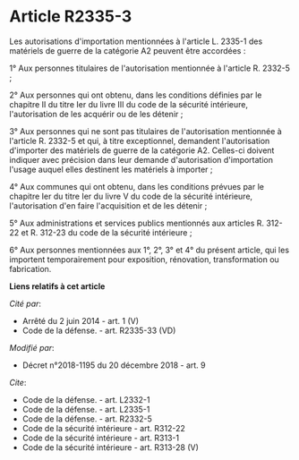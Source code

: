 # Article R2335-3

Les autorisations d'importation mentionnées à l'article L. 2335-1 des matériels de guerre de la catégorie A2 peuvent être
accordées : 

1° Aux personnes titulaires de l'autorisation mentionnée à l'article R. 2332-5 ; 

2° Aux personnes qui ont obtenu, dans les conditions définies par le chapitre II du titre Ier du livre III du code de la
sécurité intérieure, l'autorisation de les acquérir ou de les détenir ; 

3° Aux personnes qui ne sont pas titulaires de l'autorisation mentionnée à l'article R. 2332-5 et qui, à titre exceptionnel,
demandent l'autorisation d'importer des matériels de guerre de la catégorie A2. Celles-ci doivent indiquer avec précision
dans leur demande d'autorisation d'importation l'usage auquel elles destinent les matériels à importer ; 

4° Aux communes qui ont obtenu, dans les conditions prévues par le chapitre Ier du titre Ier du livre V du code de la
sécurité intérieure, l'autorisation d'en faire l'acquisition et de les détenir ; 

5° Aux administrations et services publics mentionnés aux articles R. 312-22 et R. 312-23 du code de la sécurité
intérieure ; 

6° Aux personnes mentionnées aux 1°, 2°, 3° et 4° du présent article, qui les importent temporairement pour exposition,
rénovation, transformation ou fabrication.

**Liens relatifs à cet article**

_Cité par_:

  - Arrêté du 2 juin 2014 - art. 1 (V)
  - Code de la défense. - art. R2335-33 (VD)

_Modifié par_:

  - Décret n°2018-1195 du 20 décembre 2018 - art. 9

_Cite_:

  - Code de la défense. - art. L2332-1
  - Code de la défense. - art. L2335-1
  - Code de la défense. - art. R2332-5
  - Code de la sécurité intérieure - art. R312-22
  - Code de la sécurité intérieure - art. R313-1
  - Code de la sécurité intérieure - art. R313-28 (V)
